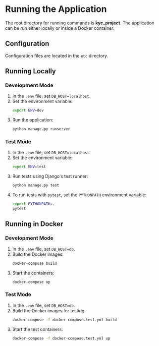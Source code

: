 # Running the Application

The root directory for running commands is **kyc_project**. The application can be run either locally or inside a Docker container.

## Configuration

Configuration files are located in the `etc` directory.

## Running Locally

### Development Mode
1. In the `.env` file, set `DB_HOST=localhost`.
2. Set the environment variable:  
   ```sh
   export ENV=dev
   ```
3. Run the application:
   ```sh
   python manage.py runserver
   ```

### Test Mode
1. In the `.env` file, set `DB_HOST=localhost`.
2. Set the environment variable:
   ```sh
   export ENV=test
   ```
3. Run tests using Django's test runner:
   ```sh
   python manage.py test
   ```
4. To run tests with `pytest`, set the `PYTHONPATH` environment variable:
   ```sh
   export PYTHONPATH=.
   pytest
   ```

## Running in Docker

### Development Mode
1. In the `.env` file, set `DB_HOST=db`.
2. Build the Docker images:
   ```sh
   docker-compose build
   ```
3. Start the containers:
   ```sh
   docker-compose up
   ```

### Test Mode
1. In the `.env` file, set `DB_HOST=db`.
2. Build the Docker images for testing:
   ```sh
   docker-compose -f docker-compose.test.yml build
   ```
3. Start the test containers:
   ```sh
   docker-compose -f docker-compose.test.yml up
   ```

